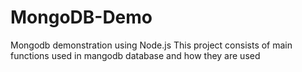 # MongoDB-Demo
Mongodb demonstration using Node.js
This project consists of main functions used in mangodb database and how they are used
